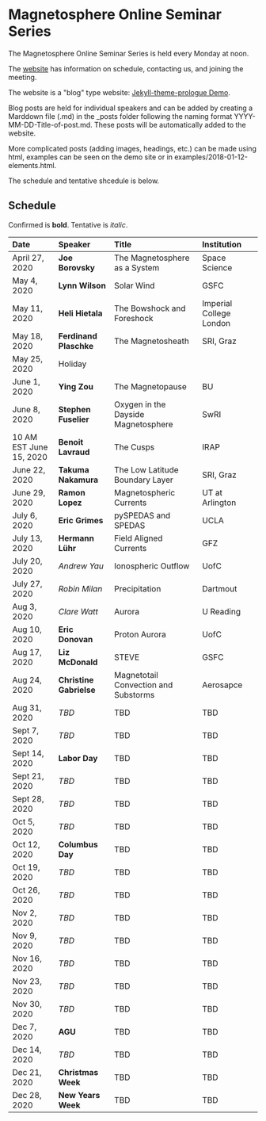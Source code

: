 # Magnetosphere Online Seminar Series

The Magnetosphere Online Seminar Series is held every Monday at noon. 

The [website](https://msolss.github.io/MagSeminars/) has information on schedule, contacting us, and joining the meeting.

The website is a "blog" type website: [Jekyll-theme-prologue Demo](https://chrisbobbe.github.io/jekyll-theme-prologue/). 

Blog posts are held for individual speakers and can be added by creating a Marddown file (.md) in the _posts folder following the naming format YYYY-MM-DD-Title-of-post.md. These posts will be automatically added to the website.

More complicated posts (adding images, headings, etc.) can be made using html, examples can be seen on the demo site or in examples/2018-01-12-elements.html.

The schedule and tentative shcedule is below.

## Schedule

Confirmed is **bold**.
Tentative is *italic*. 

| Date |Speaker | Title | Institution |
|:-----|:-------|:------|:------------|
| April 27, 2020 | **Joe Borovsky** | The Magnetosphere as a System | Space Science |
| May 4, 2020 | **Lynn Wilson** | Solar Wind | GSFC |
| May 11, 2020 | **Heli Hietala**  | The Bowshock and Foreshock | Imperial College London |
| May 18, 2020 | **Ferdinand Plaschke** | The Magnetosheath | SRI, Graz |
| May 25, 2020 | Holiday |  |  |
| June 1, 2020 | **Ying Zou** | The Magnetopause | BU |
| June 8, 2020 | **Stephen Fuselier** | Oxygen in the Dayside Magnetosphere | SwRI |
| 10 AM EST June 15, 2020 | **Benoit Lavraud** | The Cusps | IRAP |
| June 22, 2020 | **Takuma   Nakamura** | The Low Latitude Boundary Layer | SRI, Graz |
| June 29, 2020 | **Ramon Lopez** | Magnetospheric Currents | UT at Arlington |
| July 6, 2020 | **Eric Grimes** | pySPEDAS and SPEDAS | UCLA |
| July 13, 2020 | **Hermann Lühr** | Field Aligned Currents | GFZ |
| July 20, 2020 | *Andrew Yau* | Ionospheric Outflow | UofC |
| July 27, 2020 | *Robin Milan* | Precipitation | Dartmout |
| Aug 3, 2020 | *Clare Watt* | Aurora | U Reading |
| Aug 10, 2020 | **Eric Donovan** | Proton Aurora | UofC |
| Aug 17, 2020 | **Liz McDonald** | STEVE | GSFC |
| Aug 24, 2020 | **Christine Gabrielse** | Magnetotail Convection and Substorms | Aerosapce |
| Aug 31, 2020 | *TBD* | TBD | TBD |
| Sept 7, 2020 | *TBD* | TBD | TBD |
| Sept 14, 2020 | **Labor Day** | TBD | TBD |
| Sept 21, 2020 | *TBD* | TBD | TBD |
| Sept 28, 2020 | *TBD* | TBD | TBD |
| Oct 5, 2020 | *TBD* | TBD | TBD |
| Oct 12, 2020 | **Columbus Day** | TBD | TBD |
| Oct 19, 2020 | *TBD* | TBD | TBD |
| Oct 26, 2020 | *TBD* | TBD | TBD |
| Nov 2, 2020 | *TBD* | TBD | TBD |
| Nov 9, 2020 | *TBD* | TBD | TBD |
| Nov 16, 2020 | *TBD* | TBD | TBD |
| Nov 23, 2020 | *TBD* | TBD | TBD |
| Nov 30, 2020 | *TBD* | TBD | TBD |
| Dec 7, 2020 | **AGU** | TBD | TBD |
| Dec 14, 2020 | *TBD* | TBD | TBD |
| Dec 21, 2020 | **Christmas Week** | TBD | TBD |
| Dec 28, 2020 | **New Years Week** | TBD | TBD |
